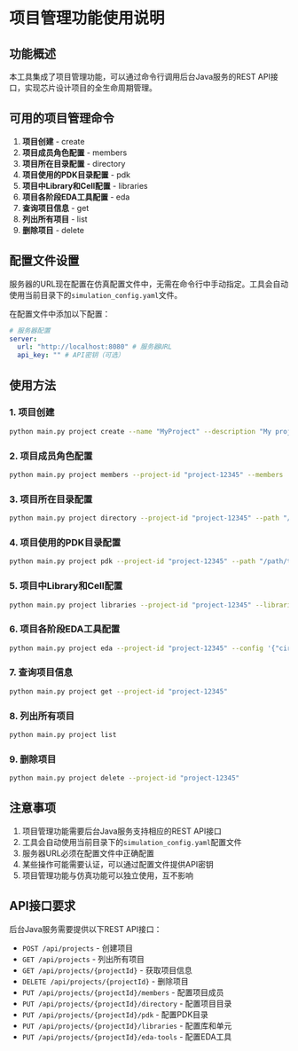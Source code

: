 # 项目管理功能使用说明

## 功能概述

本工具集成了项目管理功能，可以通过命令行调用后台Java服务的REST API接口，实现芯片设计项目的全生命周期管理。

## 可用的项目管理命令

1. **项目创建** - create
2. **项目成员角色配置** - members
3. **项目所在目录配置** - directory
4. **项目使用的PDK目录配置** - pdk
5. **项目中Library和Cell配置** - libraries
6. **项目各阶段EDA工具配置** - eda
7. **查询项目信息** - get
8. **列出所有项目** - list
9. **删除项目** - delete

## 配置文件设置

服务器的URL现在配置在仿真配置文件中，无需在命令行中手动指定。工具会自动使用当前目录下的`simulation_config.yaml`文件。

在配置文件中添加以下配置：

```yaml
# 服务器配置
server:
  url: "http://localhost:8080" # 服务器URL
  api_key: "" # API密钥（可选）
```

## 使用方法

### 1. 项目创建

```bash
python main.py project create --name "MyProject" --description "My project description" --owner "user1"
```

### 2. 项目成员角色配置

```bash
python main.py project members --project-id "project-12345" --members '[{"userId": "user1", "role": "admin"}, {"userId": "user2", "role": "member"}]'
```

### 3. 项目所在目录配置

```bash
python main.py project directory --project-id "project-12345" --path "/path/to/project/directory"
```

### 4. 项目使用的PDK目录配置

```bash
python main.py project pdk --project-id "project-12345" --path "/path/to/pdk/directory"
```

### 5. 项目中Library和Cell配置

```bash
python main.py project libraries --project-id "project-12345" --libraries '[{"name": "lib1", "cells": ["cell1", "cell2"]}, {"name": "lib2", "cells": ["cell3"]}]'
```

### 6. 项目各阶段EDA工具配置

```bash
python main.py project eda --project-id "project-12345" --config '{"circuitDesign": "tool1", "preSim": "tool2", "layout": "tool3", "physicalVerification": "tool4", "extraction": "tool5", "postSim": "tool6"}'
```

### 7. 查询项目信息

```bash
python main.py project get --project-id "project-12345"
```

### 8. 列出所有项目

```bash
python main.py project list
```

### 9. 删除项目

```bash
python main.py project delete --project-id "project-12345"
```

## 注意事项

1. 项目管理功能需要后台Java服务支持相应的REST API接口
2. 工具会自动使用当前目录下的`simulation_config.yaml`配置文件
3. 服务器URL必须在配置文件中正确配置
4. 某些操作可能需要认证，可以通过配置文件提供API密钥
5. 项目管理功能与仿真功能可以独立使用，互不影响

## API接口要求

后台Java服务需要提供以下REST API接口：

- `POST /api/projects` - 创建项目
- `GET /api/projects` - 列出所有项目
- `GET /api/projects/{projectId}` - 获取项目信息
- `DELETE /api/projects/{projectId}` - 删除项目
- `PUT /api/projects/{projectId}/members` - 配置项目成员
- `PUT /api/projects/{projectId}/directory` - 配置项目目录
- `PUT /api/projects/{projectId}/pdk` - 配置PDK目录
- `PUT /api/projects/{projectId}/libraries` - 配置库和单元
- `PUT /api/projects/{projectId}/eda-tools` - 配置EDA工具